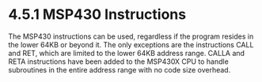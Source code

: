 # 4.5.1 MSP430 Instructions

The MSP430 instructions can be used, regardless if the program resides in the lower 64KB or beyond it. The only
exceptions are the instructions CALL and RET, which are limited to the lower 64KB address range. CALLA and RETA
instructions have been added to the MSP430X CPU to handle subroutines in the entire address range with no code
size overhead.
